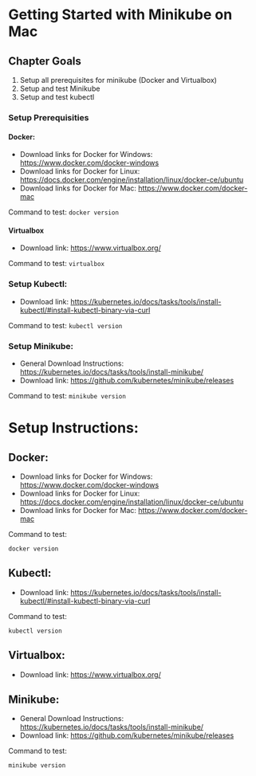 # Getting Started with Minikube on Mac

## Chapter Goals

1. Setup all prerequisites for minikube (Docker and Virtualbox)
2. Setup and test Minikube
3. Setup and test kubectl

### Setup Prerequisities

#### Docker:

- Download links for Docker for Windows: https://www.docker.com/docker-windows
- Download links for Docker for Linux: https://docs.docker.com/engine/installation/linux/docker-ce/ubuntu
- Download links for Docker for Mac: https://www.docker.com/docker-mac

Command to test: `docker version`

#### Virtualbox

- Download link: https://www.virtualbox.org/

Command to test: `virtualbox`

### Setup Kubectl:

- Download link: https://kubernetes.io/docs/tasks/tools/install-kubectl/#install-kubectl-binary-via-curl

Command to test: `kubectl version`

### Setup Minikube:

- General Download Instructions: https://kubernetes.io/docs/tasks/tools/install-minikube/
- Download link: https://github.com/kubernetes/minikube/releases

Command to test: `minikube version`

# Setup Instructions:

## Docker:

- Download links for Docker for Windows: https://www.docker.com/docker-windows
- Download links for Docker for Linux: https://docs.docker.com/engine/installation/linux/docker-ce/ubuntu
- Download links for Docker for Mac: https://www.docker.com/docker-mac

Command to test:

```
docker version
```

## Kubectl:

- Download link: https://kubernetes.io/docs/tasks/tools/install-kubectl/#install-kubectl-binary-via-curl

Command to test:

```
kubectl version
```

## Virtualbox:

- Download link: https://www.virtualbox.org/

## Minikube:

- General Download Instructions: https://kubernetes.io/docs/tasks/tools/install-minikube/
- Download link: https://github.com/kubernetes/minikube/releases

Command to test:

```
minikube version
```
